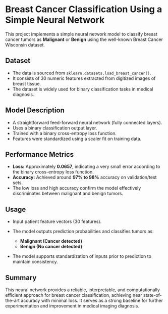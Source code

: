
# Breast Cancer Classification Using a Simple Neural Network

This project implements a simple neural network model to classify breast cancer tumors as **Malignant** or **Benign** using the well-known Breast Cancer Wisconsin dataset.

## Dataset

* The data is sourced from `sklearn.datasets.load_breast_cancer()`.
* It consists of 30 numeric features extracted from digitized images of breast tissue.
* The dataset is widely used for binary classification tasks in medical diagnosis.

## Model Description

* A straightforward feed-forward neural network (fully connected layers).
* Uses a binary classification output layer.
* Trained with a binary cross-entropy loss function.
* Features were standardized using a scaler fit on training data.

## Performance Metrics

* **Loss:** Approximately **0.0657**, indicating a very small error according to the binary cross-entropy loss function.
* **Accuracy:** Achieved around **97% to 98%** accuracy on validation/test sets.
* The low loss and high accuracy confirm the model effectively discriminates between malignant and benign tumors.

## Usage

* Input patient feature vectors (30 features).
* The model outputs prediction probabilities and classifies tumors as:

  * **Malignant (Cancer detected)**
  * **Benign (No cancer detected)**
* The model supports standardization of inputs prior to prediction to maintain consistency.

## Summary

This neural network provides a reliable, interpretable, and computationally efficient approach for breast cancer classification, achieving near state-of-the-art accuracy with minimal loss. It serves as a strong baseline for further experimentation and improvement in medical imaging diagnosis.

